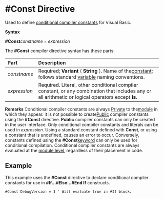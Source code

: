 
# #Const Directive

Used to define [conditional compiler constants](b8bdf64f-5920-1ae9-16d0-b26d09524a30.md) for Visual Basic.

 **Syntax**

 **#Const**_constname_ = _expression_

The  **#Const** compiler directive syntax has these parts:


|**Part**|**Description**|
|:-----|:-----|
| _constname_|Required;  **Variant** ( **String** ). Name of the[constant](b8bdf64f-5920-1ae9-16d0-b26d09524a30.md); follows standard [variable](b8bdf64f-5920-1ae9-16d0-b26d09524a30.md) naming conventions.|
| _expression_|Required. Literal, other conditional compiler constant, or any combination that includes any or all arithmetic or logical operators except  **Is**.|
 **Remarks**
Conditional compiler constants are always [Private](b8bdf64f-5920-1ae9-16d0-b26d09524a30.md) to the[module](b8bdf64f-5920-1ae9-16d0-b26d09524a30.md) in which they appear. It is not possible to create[Public](b8bdf64f-5920-1ae9-16d0-b26d09524a30.md) compiler constants using the **#Const** directive. **Public** compiler constants can only be created in the user interface.
Only conditional compiler constants and literals can be used in  _expression_. Using a standard constant defined with **Const**, or using a constant that is undefined, causes an error to occur. Conversely, constants defined using the **#Const**[keyword](b8bdf64f-5920-1ae9-16d0-b26d09524a30.md) can only be used for conditional compilation.
Conditional compiler constants are always evaluated at the [module level](b8bdf64f-5920-1ae9-16d0-b26d09524a30.md), regardless of their placement in code.

## Example

This example uses the  **#Const** directive to declare conditional compiler constants for use in **#If...#Else...#End If** constructs.


```
#Const DebugVersion = 1 ' Will evaluate true in #If block. 

```

